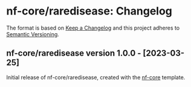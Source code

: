 # nf-core/raredisease: Changelog

The format is based on [Keep a Changelog](https://keepachangelog.com/en/1.0.0/)
and this project adheres to [Semantic Versioning](https://semver.org/spec/v2.0.0.html).

## nf-core/raredisease version 1.0.0 - [2023-03-25]

Initial release of nf-core/raredisease, created with the [nf-core](https://nf-co.re/) template.
